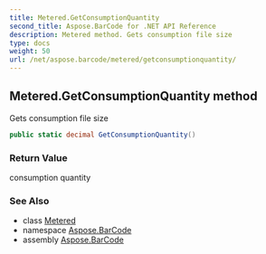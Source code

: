 ```yaml
---
title: Metered.GetConsumptionQuantity
second_title: Aspose.BarCode for .NET API Reference
description: Metered method. Gets consumption file size
type: docs
weight: 50
url: /net/aspose.barcode/metered/getconsumptionquantity/
---
```

## Metered.GetConsumptionQuantity method

Gets consumption file size

```csharp
public static decimal GetConsumptionQuantity()
```

### Return Value

consumption quantity

### See Also

* class [Metered](../)
* namespace [Aspose.BarCode](../../metered/)
* assembly [Aspose.BarCode](../../../)


